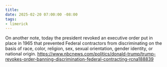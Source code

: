 ```yaml
---
title: 
date: 2025-02-20 07:00:00 -08:00
tags:
- limerick
---
```


On another note, today the president revoked an executive order put in place in 1965 that prevented Federal contractors from discriminating on the basis of race, color, religion, sex, sexual orientation, gender identity, or national origin. https://www.nbcnews.com/politics/donald-trump/trump-revokes-order-banning-discrimination-federal-contracting-rcna188839
